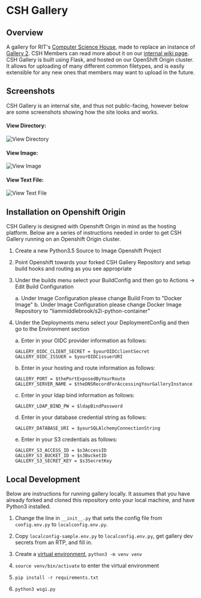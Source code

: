 # CSH Gallery

## Overview
A gallery for RIT's [Computer Science House](https://csh.rit.edu), made to replace an instance of [Gallery 2](http://galleryproject.org/). CSH Members can read more about it on our [internal wiki page](https://wiki.csh.rit.edu/wiki/Gallery). CSH Gallery is built using Flask, and hosted on our OpenShift Origin cluster. It allows for uploading of many different common filetypes, and is easily extensible for any new ones that members may want to upload in the future.

## Screenshots
CSH Gallery is an internal site, and thus not public-facing, however below are some screenshots showing how the site looks and works.


#### View Directory:
![View Directory](https://csh.rit.edu/~ram/gallery/gallery_dir.png)

#### View Image:
![View Image](https://csh.rit.edu/~ram/gallery/gallery_img.png)

#### View Text File:
![View Text File](https://csh.rit.edu/~ram/gallery/gallery_txt.png)

## Installation on Openshift Origin
CSH Gallery is designed with Openshift Origin in mind as the hosting platform.
Below are a series of instructions needed in order to get CSH Gallery running on
an Openshift Origin cluster.

1. Create a new Python3.5 Source to Image Openshift Project

2. Point Openshift towards your forked CSH Gallery Repository and setup build
   hooks and routing as you see appropriate

3. Under the builds menu select your BuildConfig and then go to Actions -> Edit
   Build Configuration

   a. Under Image Configuration please change Build From to "Docker Image"
   b. Under Image Configuration please change Docker Image Repository to
   "liammiddlebrook/s2i-python-container"

4. Under the Deployments menu select your DeploymentConfig and then go to the
   Environment section

   a. Enter in your OIDC provider information as follows:
   ```
   GALLERY_OIDC_CLIENT_SECRET = $yourOIDCclientSecret
   GALLERY_OIDC_ISSUER = $yourOIDCissuerURI
   ```

   b. Enter in your hosting and route information as follows:
   ```
   GALLERY_PORT = $thePortExposedByYourRoute
   GALLERY_SERVER_NAME = $theDNSRecordForAccessingYourGalleryInstance
   ```

   c. Enter in your ldap bind information as follows:
   ```
   GALLERY_LDAP_BIND_PW = $ldapBindPassword
   ```

   d. Enter in your database credential string as follows:
   ```
   GALLERY_DATABASE_URI = $yourSQLAlchemyConnectionString
   ```

   e. Enter in your S3 credentials as follows:

   ```
   GALLERY_S3_ACCESS_ID = $s3AccessID
   GALLERY_S3_BUCKET_ID = $s3BucketID
   GALLERY_S3_SECRET_KEY = $s3SecretKey
   ```

## Local Development
Below are instructions for running gallery locally. It assumes that you have already forked and cloned this repository onto your local machine, and have Python3 installed.

1. Change the line in `__init__.py` that sets the config file from `config.env.py` to `localconfig.env.py`.

2. Copy `localconfig-sample.env.py` to `localconfig.env.py`, get gallery dev secrets from an RTP, and fill in.

3. Create a [virtual environment](https://docs.python.org/3/library/venv.html), `python3 -m venv venv`

4. `source venv/bin/activate` to enter the virtual environment

5. `pip install -r requirements.txt`

6. `python3 wsgi.py`
